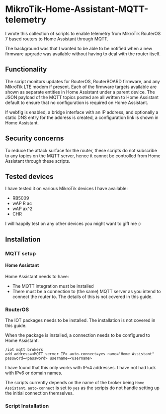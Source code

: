 # MikroTik-Home-Assistant-MQTT-telemetry

I wrote this collection of scripts to enable telemetry from MikroTik RouterOS 7 based routers to Home Assistant through MQTT.

The background was that I wanted to be able to be notified when a new firmware upgrade was available without having to deal with the router itself.
## Functionality
The script monitors updates for RouterOS, RouterBOARD firmware, and any MikroTik LTE modem if present. Each of the firmware targets available are shown as separate entities in Home Assistant under a parent device. The JSON payload of the MQTT topics posted are all written to Home Assistant default to ensure that no configuration is required on Home Assistant.

If webfig is enabled, a bridge interface with an IP address, and optionally a static DNS entry for the address is created, a configuration link is shown in Home Assistant.

## Security concerns

To reduce the attack surface for the router, these scripts do not subscribe to any topics on the MQTT server, hence it cannot be controlled from Home Assistant through these scripts.

## Tested devices
I have tested it on various MikroTik devices I have available:
- RB5009
- wAP R ac
- wAP ax^2
- CHR

I will happily test on any other devices you might want to gift me :)

## Installation

### MQTT setup
#### Home Assistant
Home Assistant needs to have:
- The MQTT integration must be installed
- There must be a connection to (the same) MQTT server as you intend to connect the router to.
The details of this is not covered in this guide.
### RouterOS
The IOT packages needs to be installed. The installation is not covered in this guide.

When the package is installed, a connection needs to be configured to Home Assistant.

    /iot mqtt brokers
    add address=<MQTT server IP> auto-connect=yes name="Home Assistant" password=<password> username=<username>

I have found that this only works with IPv4 addresses. I have not had luck with IPv6 or domain names.

The scripts currently depends on the name of the broker being `Home Assistant`. `auto-connect` is set to `yes` as the scripts do not handle setting up the initial connection themselves.


### Script Installation
